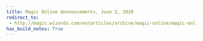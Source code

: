 ```yaml
---
title: Magic Online Announcements, June 2, 2020
redirect_to:
 - http://magic.wizards.com/en/articles/archive/magic-online/magic-online-announcements-june-02-2020
has_build_notes: True
---
```

